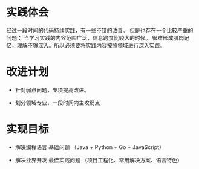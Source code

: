# 实践体会
经过一段时间的代码持续实践，有一些不错的改善。
但是也存在一个比较严重的问题： 当学习实践的内容范围广泛，信息跨度比较大的时候。
很难形成肌肉记忆，理解不够深入。所以必须要将实践内容按照领域进行深入实践。



# 改进计划
- 针对弱点问题，专项提高改进。

- 划分领域专业，一段时间内主攻弱点



# 实现目标

- 解决编程语言 基础问题 （Java + Python + Go + JavaScript）

- 解决业界开发 最佳实践问题 （项目工程化、常用解决方案、语言特色）